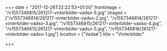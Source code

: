 +++
date = "2017-12-26T22:22:53+01:00"
frontimage = "/v1557346815/261217-vinterbilder-vadso-5.jpg"
images = ["/v1557346814/261217-vinterbilder-vadso-2.jpg", "/v1557346814/261217-vinterbilder-vadso-3.jpg", "/v1557346815/261217-vinterbilder-vadso-4.jpg", "/v1557346815/261217-vinterbilder-vadso-5.jpg", "/v1557346816/261217-vinterbilder-vadso-1.jpg"]
location = ["Vadsø"]
title = "Vinterbilder"
 
+++
